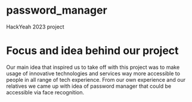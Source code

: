 # password_manager
HackYeah 2023 project

# Focus and idea behind our project
Our main idea that inspired us to take off with this project 
was to make usage of innovative technologies and services way more accessible
to people in all range of tech experience. From our own experience and our 
relatives we came up with idea of password manager that could be accessible
via face recognition.
